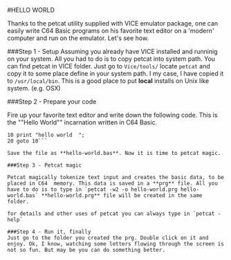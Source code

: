 #HELLO WORLD


Thanks to the petcat utility supplied with VICE emulator package, one can easily write C64 Basic programs on his favorite text editor on a 'modern' computer and run on the emulator. Let's see how.

###Step 1 - Setup
Assuming you already have VICE installed and runninig on your system. All you had to do is to copy petcat into system path. You can find petcat in VICE folder. Just go to `Vice/tools/` locate `petcat` and copy it to some place define in your system path. I my case, I have copied it to `/usr/local/bin`. This is a good place to put **local** installs on Unix like system. (e.g. OSX)

###Step 2 - Prepare your code

Fire up your favorite text editor and write down the following code. This is the ""Hello World"" incarnation written in C64 Basic.

```basic
10 print "hello world  ";
20 goto 10```

Save the file as **hello-world.bas**. Now it is time to petcat magic.

###Step 3 - Petcat magic

Petcat magically tokenize text input and creates the basic data, to be placed in C64  memory. This data is saved in a **prg** file. All you have to do is to type in `petcat -w2 -o hello-world.prg hello-world.bas` **hello-world.prg** file will be created in the same folder.

for details and other uses of petcat you can always type in `petcat -help` 

###Step 4 - Run it, finally
Just go to the folder you created the prg. Double click on it and enjoy. Ok, I know, watching some letters flowing through the screen is not so fun. But may be you can do something better. 